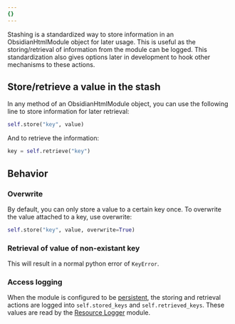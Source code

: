 ```yaml
---
{}
---
```

   
Stashing is a standardized way to store information in an ObsidianHtmlModule object for later usage. This is useful as the storing/retrieval of information from the module can be logged. This standardization also gives options later in development to hook other mechanisms to these actions.   
   
## Store/retrieve a value in the stash   
In any method of an ObsidianHtmlModule object, you can use the following line to store information for later retrieval:   
``` python
self.store("key", value)
```
   
   
And to retrieve the information:   
``` python
key = self.retrieve("key")
```
   
   
## Behavior   
### Overwrite   
By default, you can only store a value to a certain key once. To overwrite the value attached to a key, use overwrite:   
``` python
self.store("key", value, overwrite=True)
```
   
### Retrieval of value of non-existant key   
This will result in a normal python error of `KeyError`.   
   
### Access logging   
When the module is configured to be [persistent](../../../Configurations/Modules/Concepts/Persistence.md), the storing and retrieval actions are logged into `self.stored_keys` and `self.retrieved_keys`. These values are read by the [Resource Logger](../../../Configurations/Modules/Resource%20Logger.md) module.